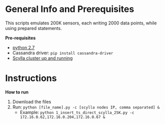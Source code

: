General Info and Prerequisites
==============================

This scripts emulates 200K sensors, each writing 2000 data points, while using prepared statements.


**Pre-requisites**
- [python 2.7](https://www.python.org/download/releases/2.7/)
- Cassandra driver: ```pip install cassandra-driver```
- [Scylla cluster up and running](https://www.scylladb.com/download/)


Instructions
============

**How to run**
1. Download the files
2. Run: ```python [file_name].py -c [scylla nodes IP, comma separated] &```
	- Example: ```python 1_insert_ts_direct_scylla_25K.py -c 172.16.0.62,172.16.0.204,172.16.0.67 &```
